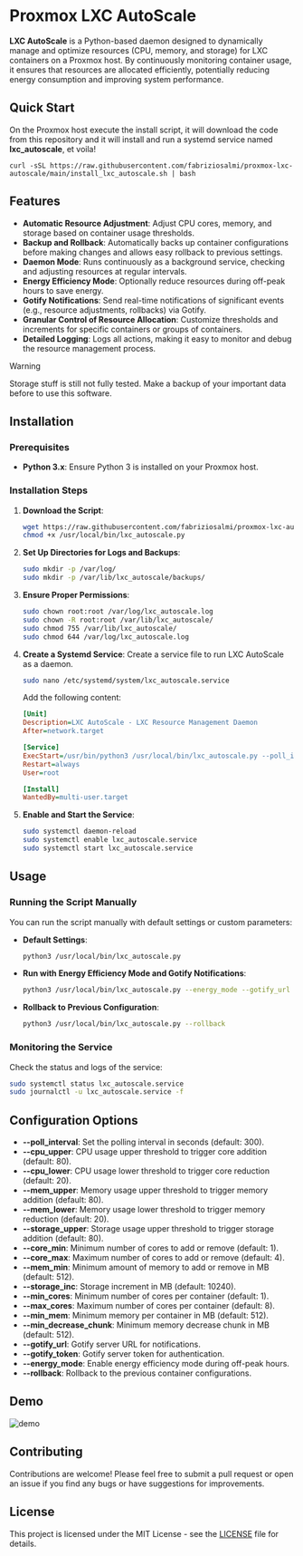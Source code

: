 # Proxmox LXC AutoScale

**LXC AutoScale** is a Python-based daemon designed to dynamically manage and optimize resources (CPU, memory, and storage) for LXC containers on a Proxmox host. By continuously monitoring container usage, it ensures that resources are allocated efficiently, potentially reducing energy consumption and improving system performance.

## Quick Start

On the Proxmox host execute the install script, it will download the code from this repository and it will install and run a systemd service named **lxc_autoscale**, et voila!

```
curl -sSL https://raw.githubusercontent.com/fabriziosalmi/proxmox-lxc-autoscale/main/install_lxc_autoscale.sh | bash
```

## Features

- **Automatic Resource Adjustment**: Adjust CPU cores, memory, and storage based on container usage thresholds.
- **Backup and Rollback**: Automatically backs up container configurations before making changes and allows easy rollback to previous settings.
- **Daemon Mode**: Runs continuously as a background service, checking and adjusting resources at regular intervals.
- **Energy Efficiency Mode**: Optionally reduce resources during off-peak hours to save energy.
- **Gotify Notifications**: Send real-time notifications of significant events (e.g., resource adjustments, rollbacks) via Gotify.
- **Granular Control of Resource Allocation**: Customize thresholds and increments for specific containers or groups of containers.
- **Detailed Logging**: Logs all actions, making it easy to monitor and debug the resource management process.

> [!WARNING]  
> Storage stuff is still not fully tested. Make a backup of your important data before to use this software.

## Installation

### Prerequisites

- **Python 3.x**: Ensure Python 3 is installed on your Proxmox host.

### Installation Steps

1. **Download the Script**:
   ```bash
   wget https://raw.githubusercontent.com/fabriziosalmi/proxmox-lxc-autoscale/main/usr/local/bin/lxc_autoscale.py -O /usr/local/bin/lxc_autoscale.py
   chmod +x /usr/local/bin/lxc_autoscale.py
   ```

2. **Set Up Directories for Logs and Backups**:
   ```bash
   sudo mkdir -p /var/log/
   sudo mkdir -p /var/lib/lxc_autoscale/backups/
   ```

3. **Ensure Proper Permissions**:
   ```bash
   sudo chown root:root /var/log/lxc_autoscale.log
   sudo chown -R root:root /var/lib/lxc_autoscale/
   sudo chmod 755 /var/lib/lxc_autoscale/
   sudo chmod 644 /var/log/lxc_autoscale.log
   ```

4. **Create a Systemd Service**:
   Create a service file to run LXC AutoScale as a daemon.

   ```bash
   sudo nano /etc/systemd/system/lxc_autoscale.service
   ```

   Add the following content:

   ```ini
   [Unit]
   Description=LXC AutoScale - LXC Resource Management Daemon
   After=network.target

   [Service]
   ExecStart=/usr/bin/python3 /usr/local/bin/lxc_autoscale.py --poll_interval 300
   Restart=always
   User=root

   [Install]
   WantedBy=multi-user.target
   ```

5. **Enable and Start the Service**:
   ```bash
   sudo systemctl daemon-reload
   sudo systemctl enable lxc_autoscale.service
   sudo systemctl start lxc_autoscale.service
   ```

## Usage

### Running the Script Manually

You can run the script manually with default settings or custom parameters:

- **Default Settings**:
  ```bash
  python3 /usr/local/bin/lxc_autoscale.py
  ```

- **Run with Energy Efficiency Mode and Gotify Notifications**:
  ```bash
  python3 /usr/local/bin/lxc_autoscale.py --energy_mode --gotify_url https://gotify.example.com --gotify_token YOUR_TOKEN
  ```

- **Rollback to Previous Configuration**:
  ```bash
  python3 /usr/local/bin/lxc_autoscale.py --rollback
  ```

### Monitoring the Service

Check the status and logs of the service:

```bash
sudo systemctl status lxc_autoscale.service
sudo journalctl -u lxc_autoscale.service -f
```

## Configuration Options

- **--poll_interval**: Set the polling interval in seconds (default: 300).
- **--cpu_upper**: CPU usage upper threshold to trigger core addition (default: 80).
- **--cpu_lower**: CPU usage lower threshold to trigger core reduction (default: 20).
- **--mem_upper**: Memory usage upper threshold to trigger memory addition (default: 80).
- **--mem_lower**: Memory usage lower threshold to trigger memory reduction (default: 20).
- **--storage_upper**: Storage usage upper threshold to trigger storage addition (default: 80).
- **--core_min**: Minimum number of cores to add or remove (default: 1).
- **--core_max**: Maximum number of cores to add or remove (default: 4).
- **--mem_min**: Minimum amount of memory to add or remove in MB (default: 512).
- **--storage_inc**: Storage increment in MB (default: 10240).
- **--min_cores**: Minimum number of cores per container (default: 1).
- **--max_cores**: Maximum number of cores per container (default: 8).
- **--min_mem**: Minimum memory per container in MB (default: 512).
- **--min_decrease_chunk**: Minimum memory decrease chunk in MB (default: 512).
- **--gotify_url**: Gotify server URL for notifications.
- **--gotify_token**: Gotify server token for authentication.
- **--energy_mode**: Enable energy efficiency mode during off-peak hours.
- **--rollback**: Rollback to the previous container configurations.

## Demo

![demo](https://github.com/fabriziosalmi/proxmox-lxc-autoscale/blob/main/static/proxmox-lxc-autoscale-gotify.png?raw=true)

## Contributing

Contributions are welcome! Please feel free to submit a pull request or open an issue if you find any bugs or have suggestions for improvements.

## License

This project is licensed under the MIT License - see the [LICENSE](LICENSE) file for details.
